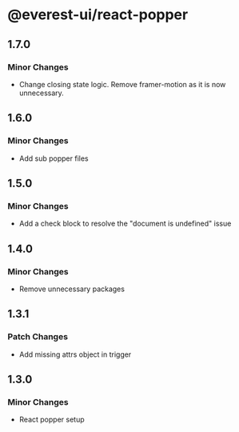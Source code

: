 # @everest-ui/react-popper

## 1.7.0

### Minor Changes

- Change closing state logic. Remove framer-motion as it is now unnecessary.

## 1.6.0

### Minor Changes

- Add sub popper files

## 1.5.0

### Minor Changes

- Add a check block to resolve the "document is undefined" issue

## 1.4.0

### Minor Changes

- Remove unnecessary packages

## 1.3.1

### Patch Changes

- Add missing attrs object in trigger

## 1.3.0

### Minor Changes

- React popper setup
